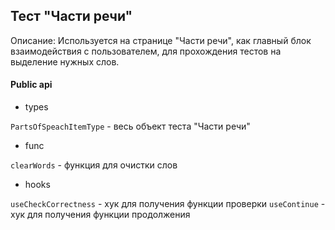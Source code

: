 ## Тест "Части речи"

Описание:
Используется на странице "Части речи", как главный блок взаимодействия с пользователем, для прохождения тестов на выделение нужных слов.

#### Public api

- types

`PartsOfSpeachItemType` - весь объект теста "Части речи"

- func

`clearWords` - функция для очистки слов

- hooks

`useCheckCorrectness` - хук для получения функции проверки
`useContinue` - хук для получения функции продолжения
